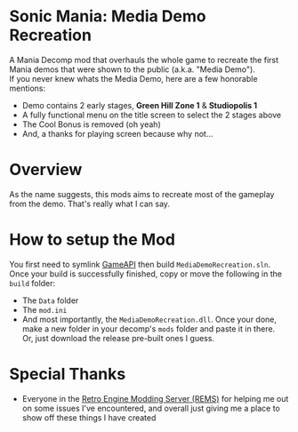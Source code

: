 # Sonic Mania: Media Demo Recreation
A Mania Decomp mod that overhauls the whole game to recreate the first Mania demos that were shown to the public (a.k.a. "Media Demo").<br>
If you never knew whats the Media Demo, here are a few honorable mentions:
* Demo contains 2 early stages, **Green Hill Zone 1** & **Studiopolis 1**
* A fully functional menu on the title screen to select the 2 stages above
* The Cool Bonus is removed (oh yeah)
* And, a thanks for playing screen because why not...
# Overview
As the name suggests, this mods aims to recreate most of the gameplay from the demo. That's really what I can say.
# How to setup the Mod
You first need to symlink [GameAPI](https://github.com/Rubberduckycooly/GameAPI) then build ``MediaDemoRecreation.sln``.<br>
Once your build is successfully finished, copy or move the following in the ``build`` folder:<br>
* The ``Data`` folder
* The ``mod.ini``
* And most importantly, the ``MediaDemoRecreation.dll``.
Once your done, make a new folder in your decomp's ``mods`` folder and paste it in there.<br>
Or, just download the release pre-built ones I guess.
# Special Thanks
* Everyone in the [Retro Engine Modding Server (REMS)](https://dc.railgun.works/retroengine) for helping me out on some issues I've encountered, and overall just giving me a place to show off these things I have created
